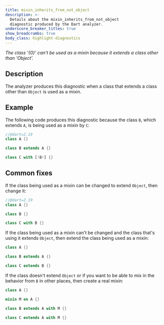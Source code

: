 ```yaml
---
title: mixin_inherits_from_not_object
description: >-
  Details about the mixin_inherits_from_not_object
  diagnostic produced by the Dart analyzer.
underscore_breaker_titles: true
show_breadcrumbs: true
body_class: highlight-diagnostics
---
```


_The class '{0}' can't be used as a mixin because it extends a class other than
'Object'._

## Description

The analyzer produces this diagnostic when a class that extends a class
other than `Object` is used as a mixin.

## Example

The following code produces this diagnostic because the class `B`, which
extends `A`, is being used as a mixin by `C`:

```dart
//@dart=2.19
class A {}

class B extends A {}

class C with [!B!] {}
```

## Common fixes

If the class being used as a mixin can be changed to extend `Object`, then
change it:

```dart
//@dart=2.19
class A {}

class B {}

class C with B {}
```

If the class being used as a mixin can't be changed and the class that's
using it extends `Object`, then extend the class being used as a mixin:

```dart
class A {}

class B extends A {}

class C extends B {}
```

If the class doesn't extend `Object` or if you want to be able to mix in
the behavior from `B` in other places, then create a real mixin:

```dart
class A {}

mixin M on A {}

class B extends A with M {}

class C extends A with M {}
```
